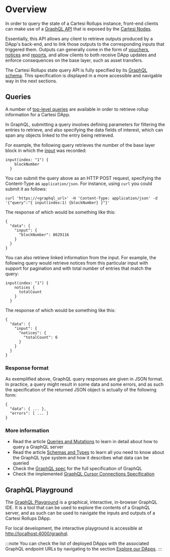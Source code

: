 # Overview

In order to query the state of a Cartesi Rollups instance, front-end clients can make use of a [GraphQL API](https://graphql.org/learn/) that is exposed by the [Cartesi Nodes](../../components.md#cartesi-nodes).

Essentially, this API allows any client to retrieve outputs produced by a DApp's back-end, and to link those outputs to the corresponding inputs that triggered them. Outputs can generally come in the form of [vouchers](./objects/voucher.mdx), [notices](./objects/notice.mdx) and [reports](./objects/report.mdx), and allow clients to both receive DApp updates and enforce consequences on the base layer, such as asset transfers.

The Cartesi Rollups state query API is fully specified by its [GraphQL schema](https://github.com/cartesi/rollups/blob/main/offchain/graphql-server/schema.graphql). This specification is displayed in a more accessible and navigable way in the next sections.

## Queries

A number of [top-level queries](../queries) are available in order to retrieve rollup information for a Cartesi DApp.

In GraphQL, submitting a query involves defining parameters for filtering the entries to retrieve, and also specifying the data fields of interest, which can span any objects linked to the entry being retrieved.

For example, the following query retrieves the number of the base layer block in which the [input](./objects/input.mdx) was recorded:

```
input(index: "1") {
    blockNumber
  }
```

You can submit the query above as an HTTP POST request, specifying the Content-Type as `application/json`. For instance, using `curl` you could submit it as follows:

```
curl 'https://<graphql_url>' -H 'Content-Type: application/json' -d '{"query":"{ input(index:1) {blockNumber} }"}'
```

The response of which would be something like this:

```
{
  "data": {
    "input": {
      "blockNumber": 8629116
    }
  }
}
```

You can also retrieve linked information from the input. For example, the following query would retrieve notices from this particular input with support for pagination and with total number of entries that match the query:

```
input(index: "1") {
    notices {
      totalCount
    }
  }
```

The response of which would be something like this:

```
{
  "data": {
    "input": {
      "notices": {
        "totalCount": 6
      }
    }
  }
}
```

### Response format

As exemplified above, GraphQL query responses are given in JSON format. In practice, a query might result in some data and some errors, and as such the specification of the returned JSON object is actually of the following form:

```
{
  "data": { ... },
  "errors": [ ... ]
}
```

### More information

* Read the article [Queries and Mutations](https://graphql.org/learn/queries/) to learn in detail about how to query a GraphQL server
* Read the article [Schemas and Types](https://graphql.org/learn/schema/) to learn all you need to know about the GraphQL type system and how it describes what data can be queried
* Check the [GraphQL spec](https://spec.graphql.org/October2021/) for the full specification of GraphQL
* Check the implemented [GraphQL Cursor Connections Specification](https://relay.dev/graphql/connections.htm)

## GraphQL Playground

The [GraphQL Playground](https://github.com/graphql/graphql-playground) is a graphical, interactive, in-browser GraphQL IDE. It is a tool that can be used to explore the contents of a GraphQL server, and as such can be used to navigate the inputs and outputs of a Cartesi Rollups DApp.

For local development, the interactive playground is accessible at [http://localhost:4000/graphql](http://localhost:4000/graphql).

:::note
You can check the list of deployed DApps with the associated GraphQL endpoint URLs by navigating to the section [Explore our DApps](../../build-dapps/run-dapp.md#explore-our-dapps).
:::
